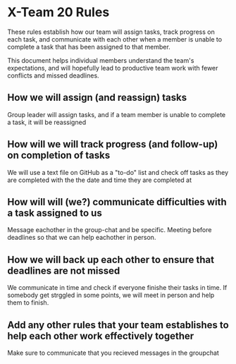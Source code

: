 # X-Team 20 Rules

These rules establish how our team will assign tasks,
track progress on each task, and communicate with each other 
when a member is unable to complete a task that has been assigned to that member.

This document helps individual members understand the team's expectations,
and will hopefully lead to productive team work with fewer conflicts
and missed deadlines.

## How we will assign (and reassign) tasks
Group leader will assign tasks, and if a team member is unable to complete a task, it will be reassigned 


## How will we will track progress (and follow-up) on completion of tasks
We will use a text file on GitHub as a "to-do" list and check off tasks as they are completed with the the date and time they are completed at


## How will will (we?) communicate difficulties with a task assigned to us
Message eachother in the group-chat and be specific. Meeting before deadlines so that we can help eachother in person. 


## How we will back up each other to ensure that deadlines are not missed
We communicate in time and check if everyone finishe their tasks in time. If somebody get strggled in some points, we will meet in person and help them to finish.


## Add any other rules that your team establishes to help each other work effectively together

Make sure to communicate that you recieved messages in the groupchat


